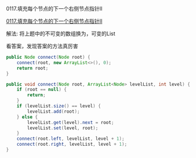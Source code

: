 0117.填充每个节点的下一个右侧节点指针II

[0117.填充每个节点的下一个右侧节点指针II](https://leetcode-cn.com/problems/populating-next-right-pointers-in-each-node-ii/)

解法: 将上题中的不可变的数组换为，可变的List

看答案，发现答案的方法真厉害


```java
public Node connect(Node root) {
    connect(root, new ArrayList<>(), 0);
    return root;
}

public void connect(Node root, ArrayList<Node> levelList, int level) {
    if (root == null) {
        return;
    }
    if (levelList.size() == level) {
        levelList.add(root);
    } else {
        levelList.get(level).next = root;
        levelList.set(level, root);
    }
    connect(root.left, levelList, level + 1);
    connect(root.right, levelList, level + 1);
}
```





